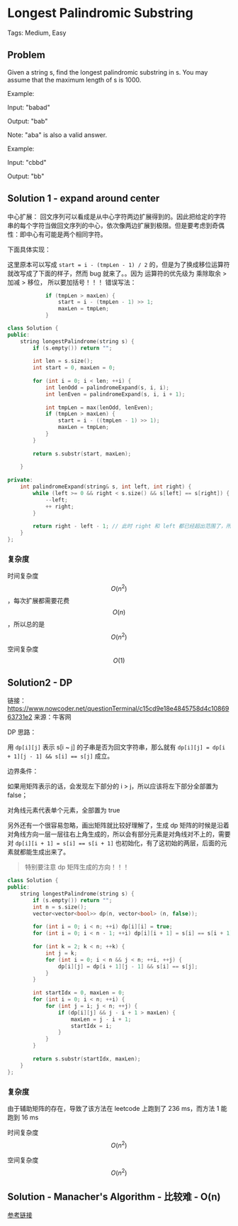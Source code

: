 # Longest Palindromic Substring

Tags: Medium, Easy

## Problem

Given a string s, find the longest palindromic substring in s. You may assume that the maximum length of s is 1000.

Example:

Input: "babad"

Output: "bab"

Note: "aba" is also a valid answer.

Example:

Input: "cbbd"

Output: "bb"

## Solution 1 - expand around center

中心扩展：
回文序列可以看成是从中心字符两边扩展得到的。因此把给定的字符串的每个字符当做回文序列的中心，依次像两边扩展到极限。但是要考虑到奇偶性：即中心有可能是两个相同字符。

下面具体实现：

这里原本可以写成 `start = i - (tmpLen - 1) / 2` 的，但是为了换成移位运算符就改写成了下面的样子，然而 bug 就来了。。因为 运算符的优先级为 乘除取余 > 加减 > 移位， 所以要加括号！！！
错误写法：
```cpp
            if (tmpLen > maxLen) {
                start = i - (tmpLen - 1) >> 1;
                maxLen = tmpLen;
            }
```

```cpp
class Solution {
public:
    string longestPalindrome(string s) {
        if (s.empty()) return "";
        
        int len = s.size();
        int start = 0, maxLen = 0;
        
        for (int i = 0; i < len; ++i) {
            int lenOdd = palindromeExpand(s, i, i);
            int lenEven = palindromeExpand(s, i, i + 1);
            
            int tmpLen = max(lenOdd, lenEven);
            if (tmpLen > maxLen) {
                start = i - ((tmpLen - 1) >> 1);
                maxLen = tmpLen;
            }
        }
        
        return s.substr(start, maxLen);
        
    }
    
private:
    int palindromeExpand(string& s, int left, int right) {
        while (left >= 0 && right < s.size() && s[left] == s[right]) {
            --left;
            ++ right;
        }
        
        return right - left - 1; // 此时 right 和 left 都已经超出范围了，所以要 -1
    }
};
```

### 复杂度

时间复杂度 $$O(n^2)$$，每次扩展都需要花费 $$O(n)$$，所以总的是 $$O(n^2)$$
空间复杂度 $$O(1)$$

## Solution2 - DP

链接：https://www.nowcoder.net/questionTerminal/c15cd9e18e4845758d4c1086963731e2
来源：牛客网

DP 思路：

用 `dp[i][j]` 表示 s[i ~ j] 的子串是否为回文字符串，那么就有 `dp[i][j] = dp[i + 1][j - 1] && s[i] == s[j]` 成立。

边界条件：

如果用矩阵表示的话，会发现左下部分的 i > j，所以应该将左下部分全部置为 false；

对角线元素代表单个元素，全部置为 true

另外还有一个很容易忽略，画出矩阵就比较好理解了，生成 dp 矩阵的时候是沿着对角线方向一层一层往右上角生成的，所以会有部分元素是对角线对不上的，需要对 `dp[i][i + 1] = s[i] == s[i + 1]` 也初始化，有了这初始的两层，后面的元素就都能生成出来了。

> 特别要注意 dp 矩阵生成的方向！！！

```cpp
class Solution {
public:
    string longestPalindrome(string s) {
        if (s.empty()) return "";
        int n = s.size();
        vector<vector<bool>> dp(n, vector<bool> (n, false));
        
        for (int i = 0; i < n; ++i) dp[i][i] = true;
        for (int i = 0; i < n - 1; ++i) dp[i][i + 1] = s[i] == s[i + 1];
        
        for (int k = 2; k < n; ++k) {
            int j = k;
            for (int i = 0; i < n && j < n; ++i, ++j) {
                dp[i][j] = dp[i + 1][j - 1] && s[i] == s[j];
            }
        }
        
        int startIdx = 0, maxLen = 0;
        for (int i = 0; i < n; ++i) {
            for (int j = i; j < n; ++j) {
                if (dp[i][j] && j - i + 1 > maxLen) {
                    maxLen = j - i + 1;
                    startIdx = i;
                }
            }
        }
        
        return s.substr(startIdx, maxLen);
    }
};
```

### 复杂度

由于辅助矩阵的存在，导致了该方法在 leetcode 上跑到了 236 ms，而方法 1 能跑到 16 ms

时间复杂度 $$O(n^2)$$

空间复杂度 $$O(n^2)$$ 

## Solution - Manacher's Algorithm - 比较难 - O(n)

[参考链接](http://articles.leetcode.com/longest-palindromic-substring-part-ii/)